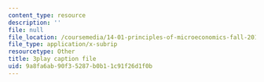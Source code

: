 ```yaml
---
content_type: resource
description: ''
file: null
file_location: /coursemedia/14-01-principles-of-microeconomics-fall-2018/9a8fa6ab90f35287b0b11c91f26d1f0b_0kA91PvS3sk.vtt
file_type: application/x-subrip
resourcetype: Other
title: 3play caption file
uid: 9a8fa6ab-90f3-5287-b0b1-1c91f26d1f0b
---
```

